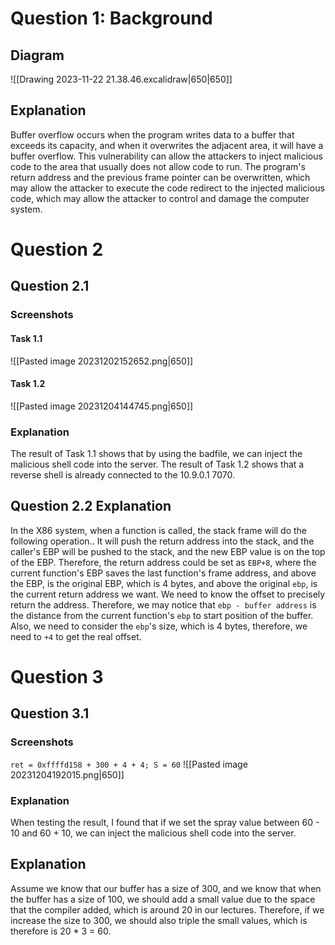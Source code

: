 # Question 1: Background
## Diagram
![[Drawing 2023-11-22 21.38.46.excalidraw|650|650]]
## Explanation
Buffer overflow occurs when the program writes data to a buffer that exceeds its capacity, and when it overwrites the adjacent area, it will have a buffer overflow. This vulnerability can allow the attackers to inject malicious code to the area that usually does not allow code to run. The program's return address and the previous frame pointer can be overwritten, which may allow the attacker to execute the code redirect to the injected malicious code, which may allow the attacker to control and damage the computer system. 
# Question 2
## Question 2.1 
### Screenshots
#### Task 1.1
![[Pasted image 20231202152652.png|650]]
#### Task 1.2
![[Pasted image 20231204144745.png|650]]
### Explanation
The result of Task 1.1 shows that by using the badfile, we can inject the malicious shell code into the server. The result of Task 1.2 shows that a reverse shell is already connected to the 10.9.0.1 7070. 
## Question 2.2 Explanation
In the X86 system, when a function is called, the stack frame will do the following operation.. It will push the return address into the stack, and the caller's EBP will be pushed to the stack, and the new EBP value is on the top of the EBP. Therefore, the return address could be set as `EBP+8`, where the current function's EBP saves the last function's frame address, and above the EBP, is the original EBP, which is 4 bytes, and above the original `ebp`, is the current return address we want. 
We need to know the offset to precisely return the address. Therefore, we may notice that `ebp - buffer address` is the distance from the current function's `ebp` to start position of the buffer. Also, we need to consider the `ebp`'s size, which is 4 bytes, therefore, we need to `+4` to get the real offset. 

# Question 3
## Question 3.1 
### Screenshots
`ret = 0xffffd158 + 300 + 4 + 4; S = 60`
![[Pasted image 20231204192015.png|650]]
### Explanation
When testing the result, I found that if we set the spray value between 60 - 10 and 60 + 10, we can inject the malicious shell code into the server.  
## Explanation
Assume we know that our buffer has a size of 300, and we know that when the buffer has a size of 100, we should add a small value due to the space that the compiler added, which is around 20 in our lectures. Therefore, if we increase the size to 300, we should also triple the small values, which is therefore is 20 * 3 = 60. 
